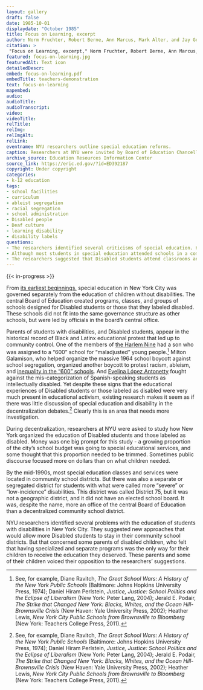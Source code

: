 ```yaml
--- 
layout: gallery
draft: false
date: 1985-10-01
displaydate: "October 1985"
title: Focus on Learning, excerpt
author: Norm Fruchter, Robert Berne, Ann Marcus, Mark Alter, and Jay Gottleib
citation: >
 "Focus on Learning, excerpt," Norm Fruchter, Robert Berne, Ann Marcus, Mark Alter, and Jay Gottleib, in New York City Civil Rights History Project, Accessed: [Month Day, Year], https://nyccivilrightshistory.org/gallery/focus-on-learning.
featured: focus-on-learning.jpg
featuredAlt: Text icon
detailedDescr: 
embed: focus-on-learning.pdf
embedTitle: teachers-demonstration
text: focus-on-learning
mapembed: 
audio: 
audioTitle: 
audioTranscript: 
video: 
videoTitle: 
relTitle: 
relImg: 
relImgAlt: 
relLink: 
eventname: NYU researchers outline special education reforms.
caption: Researchers at NYU were invited by Board of Education Chancellor Ramon Cortines to study special education in the city. Their report discussed integrating special education into general education programs and districts.
archive_source: Education Resources Information Center
source_link: https://eric.ed.gov/?id=ED392187
copyright: Under copyright
categories: 
- k-12 education
tags: 
- school facilities
- curriculum
- ableist segregation
- racial segregation
- school administration
- Disabled people
- Deaf culture
- learning disability
- disability labels
questions: 
- The researchers identified several criticisms of special education. Have these concerns been addressed, or do they continue today? 
- Although most students in special education attended schools in a community school district, others were in a separate district only for Disabled students. Did Disabled students experience “decentralized” school governance? How did this affect their parents' ability to advocate for their children? 
- The researchers suggested that Disabled students attend classrooms and schools with non-disabled students. Several Disabled students and their parents raised concerns about this. What were the students' and parents' concerns?
--- 
```

 
{{< in-progress >}}

From [its earliest beginnings,](topics/seeking-equity-for-disabled-students/beginnings-of-special-ed) special education in New York City was governed separately from the education of children without disabilities. The central Board of Education created programs, classes, and groups of schools designed for Disabled students or those that they labeled disabled. These schools did not fit into the same governance structure as other schools, but were led by officials in the board’s central office.

Parents of students with disabilities, and Disabled students, appear in the historical record of Black and Latinx educational protest that led up to community control. One of the members of [the Harlem Nine](/topics/black-latina-women/harlem-nine/) had a son who was assigned to a “600” school for “maladjusted” young people.[^1] Milton Galamison, who helped organize the massive 1964 school boycott against school segregation, organized another boycott to protest racism, ableism, and [inequality in the “600” schools](topics/boycotting-ny-schools/1965-boycott/). And [Evelina López Antonetty](/topics/black-latina-women/united-bronx-parents/) fought against the mis-categorization of Spanish-speaking students as intellectually disabled. Yet despite these signs that the educational experiences of Disabled students or those labeled as disabled were very much present in educational activism, existing research makes it seem as if there was little discussion of special education and disability in the decentralization debates.[^1] Clearly this is an area that needs more investigation.

During decentralization, researchers at NYU were asked to study how New York organized the education of Disabled students and those labeled as disabled. Money was one big prompt for this study - a growing proportion of the city’s school budget was going to special educational services, and some thought that this proportion needed to be trimmed. Sometimes public discourse focused more on dollars than on what children needed.

By the mid-1990s, most special education classes and services were located in community school districts. But there was also a separate or segregated district for students with what were called more “severe” or “low-incidence” disabilities. This district was called District 75, but it was not a geographic district, and it did not have an elected school board. It was, despite the name, more an office of the central Board of Education than a decentralized community school district.

NYU researchers identified several problems with the education of students with disabilities in New York City. They suggested new approaches that would allow more Disabled students to stay in their community school districts. But that concerned some parents of disabled children, who felt that having specialized and separate programs was the only way for their children to receive the education they deserved. These parents and some of their children voiced their opposition to the researchers’ suggestions.

[^1]: See, for example, Diane Ravitch, *The Great School Wars: A History of the New York Public Schools* (Baltimore: Johns Hopkins University Press, 1974); Daniel Hiram Perlstein, *Justice, Justice: School Politics and the Eclipse of Liberalism* (New York: Peter Lang, 2004);  Jerald E. Podair, *The Strike that Changed New York: Blacks, Whites, and the Ocean Hill-Brownsville Crisis* (New Haven: Yale University Press, 2002);  Heather Lewis, *New York City Public Schools from Brownsville to Bloomberg* (New York: Teachers College Press, 2011).
